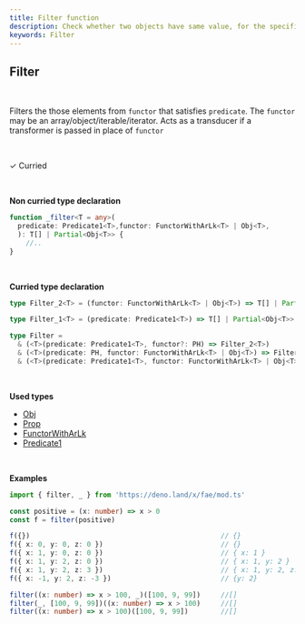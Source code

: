 ```yaml
---
title: Filter function
description: Check whether two objects have same value, for the specific property.
keywords: Filter
---
```


## Filter

<br>

Filters the those elements from `functor` that satisfies `predicate`.
The `functor` may be an array/object/iterable/iterator.
Acts as a transducer if a transformer is passed in place of `functor`

<br>

&check; Curried

<br>

**Non curried type declaration**
```typescript
function _filter<T = any>(
  predicate: Predicate1<T>,functor: FunctorWithArLk<T> | Obj<T>,
  ): T[] | Partial<Obj<T>> {
    //..
}
```
<br>

**Curried type declaration**

```typescript
type Filter_2<T> = (functor: FunctorWithArLk<T> | Obj<T>) => T[] | Partial<Obj<T>>

type Filter_1<T> = (predicate: Predicate1<T>) => T[] | Partial<Obj<T>>

type Filter =
  & (<T>(predicate: Predicate1<T>, functor?: PH) => Filter_2<T>)
  & (<T>(predicate: PH, functor: FunctorWithArLk<T> | Obj<T>) => Filter_1<T>)
  & (<T>(predicate: Predicate1<T>, functor: FunctorWithArLk<T> | Obj<T>) => T[] | Partial<Obj<T>>)
```
<br>

**Used types**
* [Obj](/types/Obj)
* [Prop](/types/Prop)
* [FunctorWithArLk](/types/FunctorWithArLk)
* [Predicate1](/types/Predicate1)

<br>

**Examples**
```typescript
import { filter, _ } from 'https://deno.land/x/fae/mod.ts'

const positive = (x: number) => x > 0
const f = filter(positive)

f({})                                               // {}
f({ x: 0, y: 0, z: 0 })                             // {}
f({ x: 1, y: 0, z: 0 })                             // { x: 1 }
f({ x: 1, y: 2, z: 0 })                             // { x: 1, y: 2 }
f({ x: 1, y: 2, z: 3 })                             // { x: 1, y: 2, z: 3 }
f({ x: -1, y: 2, z: -3 })                           // {y: 2}

filter((x: number) => x > 100, _)([100, 9, 99])     //[]
filter(_, [100, 9, 99])((x: number) => x > 100)     //[]
filter((x: number) => x > 100)([100, 9, 99])        //[]
``` 